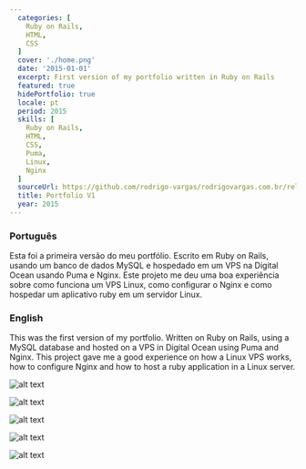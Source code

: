 ```yaml
---
  categories: [
    Ruby on Rails,
    HTML,
    CSS
  ]
  cover: './home.png'
  date: '2015-01-01'
  excerpt: First version of my portfolio written in Ruby on Rails
  featured: true
  hidePortfolio: true
  locale: pt
  period: 2015
  skills: [
    Ruby on Rails,
    HTML,
    CSS,
    Puma,
    Linux,
    Nginx
  ]
  sourceUrl: https://github.com/rodrigo-vargas/rodrigovargas.com.br/releases/tag/1.0
  title: Portfolio V1
  year: 2015
---
```


### Português

Esta foi a primeira versão do meu portfólio. Escrito em Ruby on Rails, usando um banco de dados MySQL e hospedado em um VPS na Digital Ocean usando Puma e Nginx. Este projeto me deu uma boa experiência sobre como funciona um VPS Linux, como configurar o Nginx e como hospedar um aplicativo ruby em um servidor Linux.

### English
This was the first version of my portfolio. Written on Ruby on Rails, using a MySQL database and hosted on a VPS in Digital Ocean using Puma and Nginx. This project gave me a good experience on how a Linux VPS works, how to configure Nginx and how to host a ruby application in a Linux server.

![alt text](/images/projects/portfolio-v1/portfolio.png "Title")

![alt text](/images/projects/portfolio-v1/portfolio-detail.png "Title")

![alt text](/images/projects/portfolio-v1/post-detail.png "Title")

![alt text](/images/projects/portfolio-v1/resume.png "Title")

![alt text](/images/projects/portfolio-v1/admin.png "Title")